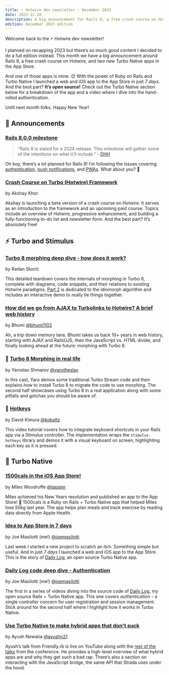 ```yaml
---
title: ⚡️ Hotwire dev newsletter - December 2023
date: 2023-12-28
description: A big announcement for Rails 8, a free crash course on Hotwire, and TWO new Turbo Native apps in the App Store.
edition: December 2023 edition
---
```


Welcome back to the ⚡️ Hotwire dev newsletter!

I planned on recapping 2023 but there’s so much good content I decided to do a full edition instead. This month we have a big announcement around Rails 8, a free crash course on Hotwire, and *two* new Turbo Native apps in the App Store.

And one of those apps is mine. 😊 With the power of Ruby on Rails and Turbo Native I launched a web and iOS app to the App Store in just *7 days*. And the best part? **It’s open source!** Check out the Turbo Native section below for a breakdown of the app and a video where I dive into the hand-rolled authentication.

Until next month folks. Happy New Year!

## 📣 Announcements

### [Rails 8.0.0 milestone](https://github.com/rails/rails/milestone/87)

> “Rails 8 is slated for a 2024 release. This milestone will gather some of the intentions on what it'll include.” - [DHH](https://twitter.com/dhh/status/1739776383637959000)

Oh boy, there’s a *lot* planned for Rails 8! I’m following the issues covering [authentication](https://github.com/rails/rails/issues/50446), [push notifications](https://github.com/rails/rails/issues/50454), and [PWAs](https://github.com/rails/rails/issues/50455). What about you? 🤩

### [Crash Course on Turbo (Hotwire) Framework](https://www.writesoftwarewell.com/turbo-hotwire-crash-course/)

by Akshay Khot

Akshay is launching a beta version of a crash course on Hotwire. It serves as an introduction to the framework and an upcoming paid course. Topics include an overview of Hotwire, progressive enhancement, and building a fully-functioning to-do list and newsletter form. And the best part? It’s absolutely free!

## ⚡️ Turbo and Stimulus

### [Turbo 8 morphing deep dive - how does it work?](https://radanskoric.com/articles/turbo-morphing-deep-dive)

by Radan Skorić

This detailed teardown covers the internals of morphing in Turbo 8, complete with diagrams, code snippets, and their relations to existing Hotwire paradigms. [Part 2](https://radanskoric.com/articles/turbo-morphing-deep-dive-idiomorph) is dedicated to the idiomorph algorithm and includes an interactive demo to really tie things together.

### [How did we go from AJAX to Turbolinks to Hotwire? A brief web history](https://buttondown.email/bhumi/archive/how-did-we-go-from-ajax-to-turbolinks-to-hotwire/)

by Bhumi [@bhumi1102](https://twitter.com/bhumi1102/)

Ah, a trip down memory lane. Bhumi takes us back 10+ years in web history, starting with AJAX and RailsUJS, then the JavaScript vs. HTML divide, and finally looking ahead at the future: morphing with Turbo 8.

### 🎥 [Turbo 8 Morphing in real life](https://superails.com/posts/rails-156-turbo-8-morphing-in-real-life)

by Yaroslav Shmarov [@yarotheslav](https://twitter.com/yarotheslav)

In this cast, Yaro demos some traditional Turbo Stream code and then explains how to install Turbo 8 to migrate the code to use morphing. The second half showcases using Turbo 8 in a real application along with some pitfalls and gotchas you should be aware of.

### 🎥 [Hotkeys](https://www.driftingruby.com/episodes/hotkeys)

by David Kimura [@kobaltz](https://twitter.com/kobaltz)

This video tutorial covers how to integrate keyboard shortcuts in your Rails app via a Stimulus controller. The implementation wraps the `stimulus-hotkeys` library and demos it with a visual keyboard on screen, highlighting each key as it is pressed.

## 📲 Turbo Native

### [1500cals in the iOS App Store!](https://mileswoodroffe.com/articles/1500cals-app-store)

by Miles Woodroffe [@tapster](https://twitter.com/tapster)

Miles achieved his New Years resolution and published an app to the App Store! 🎉 1500cals is a Ruby on Rails + Turbo Native app that helped Miles lose 50kg last year. The app helps plan meals and track exercise by reading data directly from Apple Health.

### [Idea to App Store in 7 days]()

by Joe Masilotti (me!) [@joemasilotti](https://twitter.com/joemasilotti)

Last week I started a new project to scratch an itch. Something simple but useful. And in just *7 days* I launched a web and iOS app to the App Store. This is the story of [Daily Log](https://dailylog.ing/), an open source Turbo Native app.

### **[Daily Log code deep dive - Authentication](https://www.youtube.com/watch?v=UrefcZzD3kE)**

by Joe Masilotti (me!) [@joemasilotti](https://twitter.com/joemasilotti)

The first in a series of videos diving into the source code of [Daily Log](https://dailylog.ing/), my open source Rails + Turbo Native app. This one covers *authentication* - a single controller concern for user registration and session management. Stick around for the second half where I highlight how it works in Turbo Native.

### **[Use Turbo Native to make hybrid apps that don't suck](https://www.youtube.com/watch?v=N4g_raRF-cE)**

by Ayush Newatia [@ayushn21](https://twitter.com/ayushn21)

Ayush’s talk from Friendly.rb is live on YouTube along with the [rest of the talks](https://www.youtube.com/@Friendlyrb/videos?view=0&sort=dd&shelf_id=0) from the conference. He provides a high-level overview of what hybrid apps are and why they get such a bad rap. There’s also a section on interacting with the JavaScript bridge, the same API that Strada uses under the hood.
